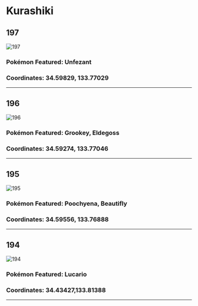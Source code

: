 # Kurashiki
## 197
![197](https://local.pokemon.jp/img/p/manhole/57b32929e283717a3c17bf5694ee5331_l.png "197")
### Pokémon Featured: Unfezant
### Coordinates: 34.59829, 133.77029
---
## 196
![196](https://local.pokemon.jp/img/p/manhole/bc3943f41c55662b08fff143d35e6001_l.png "196")
### Pokémon Featured: Grookey, Eldegoss
### Coordinates: 34.59274, 133.77046
---
## 195
![195](https://local.pokemon.jp/img/p/manhole/0fece4439cad84d032b8b5b1abe4bfbe_l.png "195")
### Pokémon Featured: Poochyena, Beautifly
### Coordinates: 34.59556, 133.76888
---
## 194
![194](https://local.pokemon.jp/img/p/manhole/12a7f3eb91387a2de15ce4a4d07b76d9_l.png "194")
### Pokémon Featured: Lucario
### Coordinates: 34.43427,133.81388
---